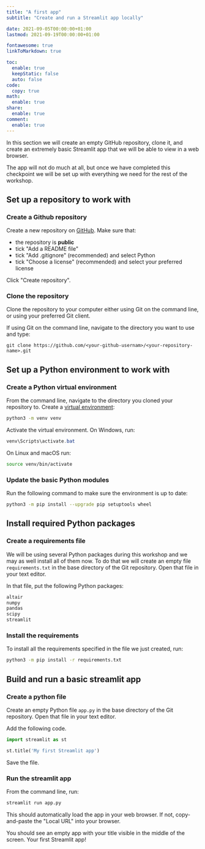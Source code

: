 ```yaml
---
title: "A first app"
subtitle: "Create and run a Streamlit app locally"

date: 2021-09-05T00:00:00+01:00
lastmod: 2021-09-19T00:00:00+01:00

fontawesome: true
linkToMarkdown: true

toc:
  enable: true
  keepStatic: false
  auto: false
code:
  copy: true
math:
  enable: true
share:
  enable: true
comment:
  enable: true
---
```


In this section we will create an empty GitHub repository, clone it, and create an extremely basic Streamlit app that we will be able to view in a web browser.

The app will not do much at all, but once we have completed this checkpoint we will be set up with everything we need for the rest of the workshop.

## Set up a repository to work with

### Create a Github repository

Create a new repository on [GitHub](https://github.com/).
Make sure that:

- the repository is **public**
- tick "Add a README file"
- tick "Add .gitignore" (recommended) and select Python
- tick "Choose a license" (recommended) and select your preferred license

Click "Create repository".


### Clone the repository

Clone the repository to your computer either using Git on the command line, or using your preferred Git client.

If using Git on the command line, navigate to the directory you want to use and type:

```
git clone https://github.com/<your-github-usernam>/<your-repository-name>.git
```

## Set up a Python environment to work with

### Create a Python virtual environment

From the command line, navigate to the directory you cloned your repository to.
Create a [virtual environment](https://docs.python.org/3/tutorial/venv.html):

```bash
python3 -m venv venv
```

Activate the virtual environment.
On Windows, run:

```PowerShell
venv\Scripts\activate.bat
```

On Linux and macOS run:

```bash
source venv/bin/activate
```

### Update the basic Python modules

Run the following command to make sure the environment is up to date:

```bash
python3 -m pip install --upgrade pip setuptools wheel
```

## Install required Python packages

### Create a requirements file

We will be using several Python packages during this workshop and we may as well install all of them now.
To do that we will create an empty file `requirements.txt` in the base directory of the Git repository.
Open that file in your text editor.

In that file, put the following Python packages:

```txt
altair
numpy
pandas
scipy
streamlit
```

### Install the requirements

To install all the requirements specified in the file we just created, run:

```bash
python3 -m pip install -r requirements.txt
```


## Build and run a basic streamlit app

### Create a python file

Create an empty Python file `app.py` in the base directory of the Git repository.
Open that file in your text editor.

Add the following code.

```python
import streamlit as st

st.title('My first Streamlit app')
```

Save the file.

### Run the streamlit app

From the command line, run:

```bash
streamlit run app.py 
```

This should automatically load the app in your web browser.
If not, copy-and-paste the "Local URL" into your browser.

You should see an empty app with your title visible in the middle of the screen.
Your first Streamlit app!
